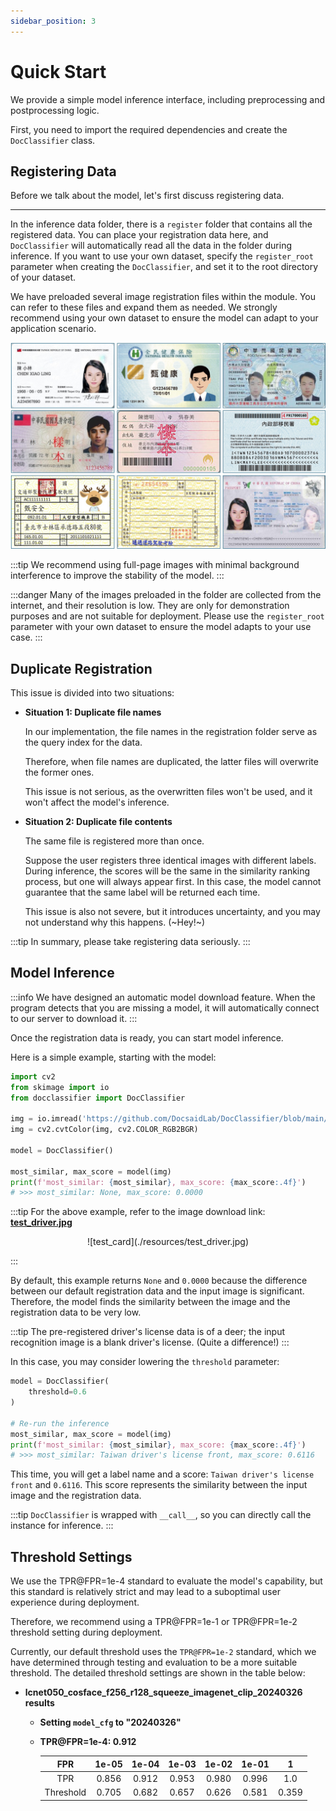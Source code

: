 ```yaml
---
sidebar_position: 3
---
```


# Quick Start

We provide a simple model inference interface, including preprocessing and postprocessing logic.

First, you need to import the required dependencies and create the `DocClassifier` class.

## Registering Data

Before we talk about the model, let's first discuss registering data.

---

In the inference data folder, there is a `register` folder that contains all the registered data. You can place your registration data here, and `DocClassifier` will automatically read all the data in the folder during inference. If you want to use your own dataset, specify the `register_root` parameter when creating the `DocClassifier`, and set it to the root directory of your dataset.

We have preloaded several image registration files within the module. You can refer to these files and expand them as needed. We strongly recommend using your own dataset to ensure the model can adapt to your application scenario.

![register](./resources/register_demo.jpg)

:::tip
We recommend using full-page images with minimal background interference to improve the stability of the model.
:::

:::danger
Many of the images preloaded in the folder are collected from the internet, and their resolution is low. They are only for demonstration purposes and are not suitable for deployment. Please use the `register_root` parameter with your own dataset to ensure the model adapts to your use case.
:::

## Duplicate Registration

This issue is divided into two situations:

- **Situation 1: Duplicate file names**

  In our implementation, the file names in the registration folder serve as the query index for the data.

  Therefore, when file names are duplicated, the latter files will overwrite the former ones.

  This issue is not serious, as the overwritten files won't be used, and it won't affect the model's inference.

- **Situation 2: Duplicate file contents**

  The same file is registered more than once.

  Suppose the user registers three identical images with different labels. During inference, the scores will be the same in the similarity ranking process, but one will always appear first. In this case, the model cannot guarantee that the same label will be returned each time.

  This issue is also not severe, but it introduces uncertainty, and you may not understand why this happens. (~Hey!~)

:::tip
In summary, please take registering data seriously.
:::

## Model Inference

:::info
We have designed an automatic model download feature. When the program detects that you are missing a model, it will automatically connect to our server to download it.
:::

Once the registration data is ready, you can start model inference.

Here is a simple example, starting with the model:

```python
import cv2
from skimage import io
from docclassifier import DocClassifier

img = io.imread('https://github.com/DocsaidLab/DocClassifier/blob/main/docs/test_driver.jpg?raw=true')
img = cv2.cvtColor(img, cv2.COLOR_RGB2BGR)

model = DocClassifier()

most_similar, max_score = model(img)
print(f'most_similar: {most_similar}, max_score: {max_score:.4f}')
# >>> most_similar: None, max_score: 0.0000
```

:::tip
For the above example, refer to the image download link: [**test_driver.jpg**](https://github.com/DocsaidLab/DocClassifier/blob/main/docs/test_driver.jpg)

<div align="center">
<figure style={{"width": "50%"}}>
![test_card](./resources/test_driver.jpg)
</figure>
</div>
:::

By default, this example returns `None` and `0.0000` because the difference between our default registration data and the input image is significant. Therefore, the model finds the similarity between the image and the registration data to be very low.

:::tip
The pre-registered driver's license data is of a deer; the input recognition image is a blank driver's license. (Quite a difference!)
:::

In this case, you may consider lowering the `threshold` parameter:

```python
model = DocClassifier(
    threshold=0.6
)

# Re-run the inference
most_similar, max_score = model(img)
print(f'most_similar: {most_similar}, max_score: {max_score:.4f}')
# >>> most_similar: Taiwan driver's license front, max_score: 0.6116
```

This time, you will get a label name and a score: `Taiwan driver's license front` and `0.6116`. This score represents the similarity between the input image and the registration data.

:::tip
`DocClassifier` is wrapped with `__call__`, so you can directly call the instance for inference.
:::

## Threshold Settings

We use the TPR@FPR=1e-4 standard to evaluate the model's capability, but this standard is relatively strict and may lead to a suboptimal user experience during deployment.

Therefore, we recommend using a TPR@FPR=1e-1 or TPR@FPR=1e-2 threshold setting during deployment.

Currently, our default threshold uses the `TPR@FPR=1e-2` standard, which we have determined through testing and evaluation to be a more suitable threshold. The detailed threshold settings are shown in the table below:

- **lcnet050_cosface_f256_r128_squeeze_imagenet_clip_20240326 results**

  - **Setting `model_cfg` to "20240326"**
  - **TPR@FPR=1e-4: 0.912**

    |    FPR    | 1e-05 | 1e-04 | 1e-03 | 1e-02 | 1e-01 |   1   |
    | :-------: | :---: | :---: | :---: | :---: | :---: | :---: |
    |    TPR    | 0.856 | 0.912 | 0.953 | 0.980 | 0.996 |  1.0  |
    | Threshold | 0.705 | 0.682 | 0.657 | 0.626 | 0.581 | 0.359 |
